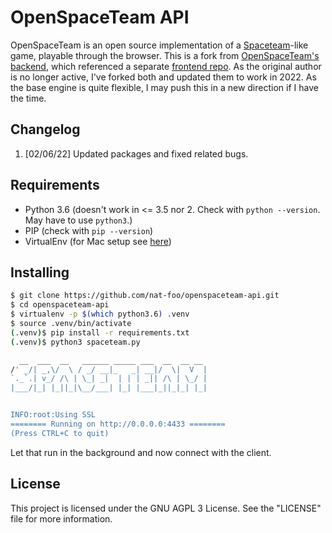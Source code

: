 # OpenSpaceTeam API
OpenSpaceTeam is an open source implementation of a 
[Spaceteam](http://spaceteam.ca/)-like game, playable through the 
browser. This is a fork from [OpenSpaceTeam's](https://github.com/openspaceteam) [backend](https://github.com/openspaceteam/backend), which referenced a separate [frontend repo](https://github.com/openspaceteam/frontend). As the original author is no longer active, I've forked both and updated them to work in 2022. As the base engine is quite flexible, I may push this in a new direction if I have the time.

## Changelog
1. [02/06/22] Updated packages and fixed related bugs.

## Requirements
- Python 3.6 (doesn't work in <= 3.5 nor 2. Check with `python --version`. May have to use `python3`.)
- PIP (check with `pip --version`)
- VirtualEnv (for Mac setup see [here](https://sourabhbajaj.com/mac-setup/Python/virtualenv.html))

## Installing
```bash
$ git clone https://github.com/nat-foo/openspaceteam-api.git
$ cd openspaceteam-api
$ virtualenv -p $(which python3.6) .venv
$ source .venv/bin/activate
(.venv)$ pip install -r requirements.txt
(.venv)$ python3 spaceteam.py

  __  ___  __   ______ _____ ___  __  __ __
/' _/| _,\/  \ / _/ __|_   _| __|/  \|  V  |
`._`.| v_/ /\ | \_| _|  | | | _|| /\ | \_/ |
|___/|_| |_||_|\__/___| |_| |___|_||_|_| |_|


INFO:root:Using SSL
======== Running on http://0.0.0.0:4433 ========
(Press CTRL+C to quit)
```

Let that run in the background and now connect with the client.

## License
This project is licensed under the GNU AGPL 3 License. See the "LICENSE" file for more information.

